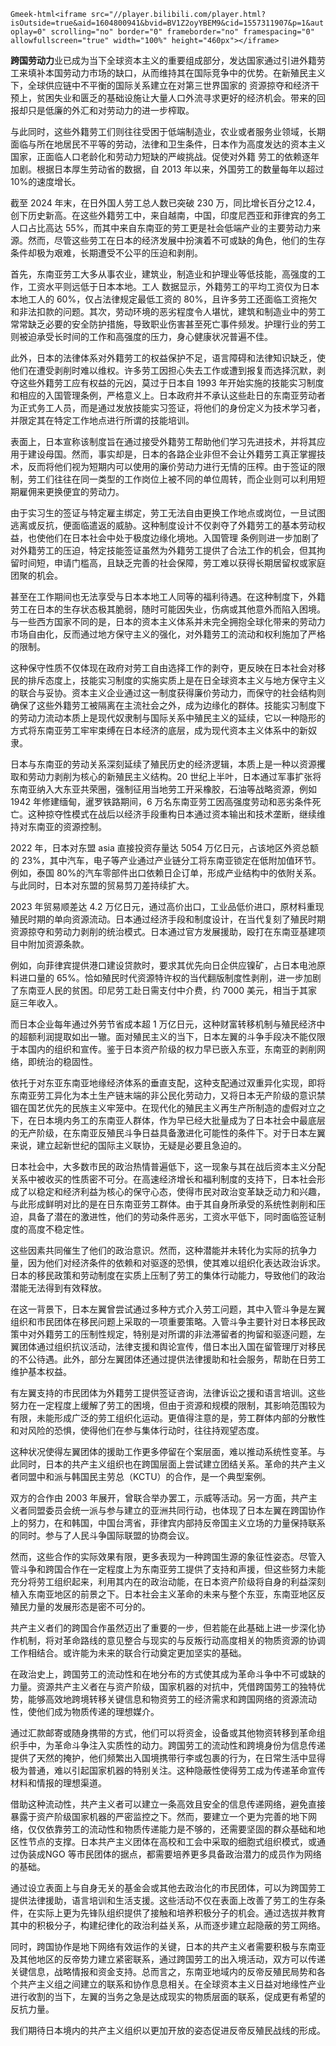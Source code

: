 `Gmeek-html<iframe src="//player.bilibili.com/player.html?isOutside=true&aid=1604800941&bvid=BV1Z2oyYBEM9&cid=1557311907&p=1&autoplay=0" scrolling="no" border="0" frameborder="no" framespacing="0" allowfullscreen="true" width="100%" height="460px"></iframe>`



**跨国劳动力**业已成为当下全球资本主义的重要组成部分，发达国家通过引进外籍劳工来填补本国劳动力市场的缺口，从而维持其在国际竞争中的优势。在新殖民主义下，全球供应链中不平衡的国际关系建立在对第三世界国家的
资源掠夺和经济干预上，贫困失业和匮乏的基础设施让大量人口外流寻求更好的经济机会。带来的回报却只是低廉的外汇和对劳动力的进一步榨取。

与此同时，这些外籍劳工们则往往受困于低端制造业，农业或者服务业领域，长期面临与所在地居民不平等的劳动，法律和卫生条件，日本作为高度发达的资本主义国家，正面临人口老龄化和劳动力短缺的严峻挑战。促使对外籍
劳工的依赖逐年加剧。根据日本厚生劳动省的数据，自 2013 年以来，外国劳工的数量每年以超过 10%的速度增长。

截至 2024 年末，在日外国人劳工总人数已突破 230 万，同比增长百分之12.4，创下历史新高。在这些外籍劳工中，来自越南，中国，印度尼西亚和菲律宾的务工人口占比高达 55%，而其中来自东南亚的劳工更是社会低端产业的主要劳动力来源。然而，尽管这些劳工在日本的经济发展中扮演着不可或缺的角色，他们的生存条件却极为艰难，长期遭受不公平的压迫和剥削。

首先，东南亚劳工大多从事农业，建筑业，制造业和护理业等低技能，高强度的工作，工资水平则远低于日本本地。工人 数据显示，外籍劳工的平均工资仅为日本本地工人的 60%，仅占法律规定最低工资的 80%，且许多劳工还面临工资拖欠和非法扣款的问题。其次，劳动环境的恶劣程度令人堪忧，建筑和制造业中的劳工常常缺乏必要的安全防护措施，导致职业伤害甚至死亡事件频发。护理行业的劳工则被迫承受长时间的工作和高强度的压力，身心健康状况普遍不佳。

此外，日本的法律体系对外籍劳工的权益保护不足，语言障碍和法律知识缺乏，使他们在遭受剥削时难以维权。许多劳工因担心失去工作或遭到报复而选择沉默，剥夺这些外籍劳工应有权益的元凶，莫过于日本自 1993 年开始实施的技能实习制度和相应的入国管理条例，严格意义上。日本政府并不承认这些赴日的东南亚劳动者为正式务工人员，而是通过发放技能实习签证，将他们的身份定义为技术学习者，并限定其在特定工作地点进行所谓的技能培训。

表面上，日本宣称该制度旨在通过接受外籍劳工帮助他们学习先进技术，并将其应用于建设母国。然而，事实却是，日本的各路企业非但不会让外籍劳工真正掌握技术，反而将他们视为短期内可以使用的廉价劳动力进行无情的压榨。由于签证的限制，劳工们往往在同一类型的工作岗位上被不同的单位周转，而企业则可以利用短期雇佣来更换便宜的劳动力。

由于实习生的签证与特定雇主绑定，劳工无法自由更换工作地点或岗位，一旦试图逃离或反抗，便面临遣返的威胁。这种制度设计不仅剥夺了外籍劳工的基本劳动权益，也使他们在日本社会中处于极度边缘化境地。入国管理
条例则进一步加剧了对外籍劳工的压迫，特定技能签证虽然为外籍劳工提供了合法工作的机会，但其拘留时间短，申请门槛高，且缺乏完善的社会保障，劳工难以获得长期居留权或家庭团聚的机会。

甚至在工作期间也无法享受与日本本地工人同等的福利待遇。在这种制度下，外籍劳工在日本的生存状态极其脆弱，随时可能因失业，伤病或其他意外而陷入困境。与一些西方国家不同的是，日本的资本主义体系并未完全拥抱全球化带来的劳动力市场自由化，反而通过地方保守主义的强化，对外籍劳工的流动和权利施加了严格的限制。

这种保守性质不仅体现在政府对劳工自由选择工作的剥夺，更反映在日本社会对移民的排斥态度上，技能实习制度的实施实质上是在日全球资本主义与地方保守主义的联合与妥协。资本主义企业通过这一制度获得廉价劳动力，而保守的社会结构则确保了这些外籍劳工被隔离在主流社会之外，成为边缘化的群体。技能实习制度下的劳动力流动本质上是现代奴隶制与国际关系中殖民主义的延续，它以一种隐形的方式将东南亚劳工牢牢束缚在日本经济的底层，成为现代资本主义体系中的新奴隶。

日本与东南亚的劳动关系深刻延续了殖民历史的经济逻辑，本质上是一种以资源攫取和劳动力剥削为核心的新殖民主义结构。20 世纪上半叶，日本通过军事扩张将东南亚纳入大东亚共荣圈，强制征用当地劳工开采橡胶，石油等战略资源，例如 1942 年修建缅甸，暹罗铁路期间，6 万名东南亚劳工因高强度劳动和恶劣条件死亡。这种掠夺性模式在战后以经济手段重构日本通过资本输出和技术垄断，继续维持对东南亚的资源控制。

2022 年，日本对东盟 asia 直接投资存量达 5054 万亿日元，占该地区外资总额的 23%，其中汽车，电子等产业通过产业链分工将东南亚锁定在低附加值环节。例如，泰国 80%的汽车零部件出口依赖日企订单，形成产业结构中的依附关系。与此同时，日本对东盟的贸易剪刀差持续扩大。

2023 年贸易顺差达 4.2 万亿日元，通过高价出口，工业品低价进口，原材料重现殖民时期的单向资源流动。日本通过经济手段和制度设计，在当代复刻了殖民时期资源掠夺和劳动力剥削的统治模式。日本通过官方发展援助，殴打在东南亚基建项目中附加资源条款。

例如，向菲律宾提供港口建设贷款时，要求其优先向日企供应镍矿，占日本电池原料进口量的 65%。恰如殖民时代资源特许权的当代翻版制度性剥削，进一步加剧了东南亚人民的贫困。印尼劳工赴日需支付中介费，约 7000 美元，相当于其家庭三年收入。

而日本企业每年通过外劳节省成本超 1 万亿日元，这种财富转移机制与殖民经济中的超额利润提取如出一辙。面对殖民主义的当下，日本左翼的斗争手段决不能仅限于本国内的组织和宣传。鉴于日本资产阶级的权力早已嵌入东亚，东南亚的剥削网络，即统治的稳固性。

依托于对东亚东南亚地缘经济体系的垂直支配，这种支配通过双重异化实现，即将东南亚劳工异化为本土生产链末端的非公民化劳动力，又将日本无产阶级的意识禁锢在国艺优先的民族主义牢笼中。在现代化的殖民主义再生产所制造的虚假对立之下，在日本境内务工的东南亚人群体，作为早已经大批量成为了日本社会中最底层的无产阶级，在东南亚反殖民斗争日益具备激进化可能性的条件下。对于日本左翼来说，建立起新世纪的国际主义联协，无疑是必要且急迫的。

日本社会中，大多数市民的政治热情普遍低下，这一现象与其在战后资本主义分配关系中被收买的性质密不可分。在高速经济增长和福利制度的支持下，日本社会形成了以稳定和经济利益为核心的保守心态，使得市民对政治变革缺乏动力和兴趣，与此形成鲜明对比的是在日东南亚劳工群体。由于其自身所承受的系统性剥削和压迫，具备了潜在的激进性，他们的劳动条件恶劣，工资水平低下，同时面临签证制度的高度不稳定性。

这些因素共同催生了他们的政治意识。然而，这种潜能并未转化为实际的抗争力量，因为他们对经济条件的依赖和对驱逐的恐惧，使其难以组织化表达政治诉求。日本的移民政策和劳动制度在实质上压制了劳工的集体行动能力，导致他们的政治潜能无法得到有效释放。

在这一背景下，日本左翼曾尝试通过多种方式介入劳工问题，其中入管斗争是左翼组织和市民团体在移民问题上采取的一项重要策略。入管斗争主要针对日本移民政策中对外籍劳工的压制性规定，特别是对所谓的非法滞留者的拘留和驱逐问题，左翼团体通过组织抗议活动，法律支援和舆论宣传，借日本出入国在留管理厅对移民的不公待遇。此外，部分左翼团体还通过提供法律援助和社会服务，帮助在日劳工维护基本权益。

有左翼支持的市民团体为外籍劳工提供签证咨询，法律诉讼之援和语言培训。这些努力在一定程度上缓解了劳工的困境，但由于资源和规模的限制，其影响范围较为有限，未能形成广泛的劳工组织化运动。更值得注意的是，劳工群体内部的分散性和对风险的恐惧，使得他们在参与集体行动时，往往持观望态度。

这种状况使得左翼团体的援助工作更多停留在个案层面，难以推动系统性变革。与此同时，日本的共产主义组织也在跨国层面上尝试建立团结关系。革命的共产主义者同盟中和派与韩国民主劳总（KCTU）的合作，是一个典型案例。

双方的合作由 2003 年展开，曾联合举办罢工，示威等活动。另一方面，共产主义者同盟委员会统一派与参与建立的亚洲共同行动，也体现了日本左翼在跨国协作上的努力，在和韩国，中国台湾省，菲律宾内部持反帝国主义立场的力量保持联系的同时。参与了人民斗争国际联盟的协商会议。

然而，这些合作的实际效果有限，更多表现为一种跨国生源的象征性姿态。尽管入管斗争和跨国合作在一定程度上为东南亚劳工提供了支持和声援，但这些努力未能充分将劳工组织起来，利用其内在的政治动能，在日本资产阶级将自身的利益深刻植入东南亚地区的前景之下。日本社会主义革命的未来与整个东亚，东南亚地区反殖民力量的发展形态是密不可分的。

共产主义者们的跨国合作虽然迈出了重要的一步，但若能在此基础上进一步深化协作机制，将对革命路线的意见整合与现实的与反叛行动高度相关的物质资源的协调工作相结合。或许能为未来的联合行动奠定更加坚实的基础。

在政治史上，跨国劳工的流动性和在地分布的方式使其成为革命斗争中不可或缺的力量。资源共产主义者在与资产阶级，国家机器的对抗中，凭借跨国劳工的独特优势，能够高效地跨境转移关键信息和物资劳工的经济需求和跨国网络的资源流动性，使他们成为物质传递的理想媒介。

通过汇款邮寄或随身携带的方式，他们可以将资金，设备或其他物资转移到革命组织手中，为革命斗争注入实质性的动力。跨国劳工的流动性和跨境身份为信息传递提供了天然的掩护，他们频繁出入国境携带行李或包裹的行为，在日常生活中显得极为普通，难以引起国家机器的特别关注。这种隐蔽性使得劳工成为传递革命宣传材料和情报的理想渠道。

借助这种流动性，共产主义者可以建立一条高效且安全的信息传递网络，避免直接暴露于资产阶级国家机器的严密监控之下。然而，要建立一个更为完善的地下网络，仅仅依靠劳工的流动性和物质传递能力是不够的，还需要坚固的群众基础和地区性节点的支撑。日本共产主义团体在高校和工会中采取的细胞式组织模式，或通过伪装成NGO 等市民团体的据点，都需要培养更多具备政治潜力的成员作为网络的基础。

通过设立表面上与自身无关的基金会或其他去政治化的市民团体，可以为跨国劳工提供法律援助，语言培训和生活支援。这些活动不仅在表面上改善了劳工的生存条件，在实际上更为先锋队组织提供了接触和培养积极分子的机会。通过选拔并教育其中的积极分子，构建纪律化的政治利益关系，从而逐步建立起隐蔽的劳工网络。

同时，跨国协作是地下网络有效运作的关键，日本的共产主义者需要积极与东南亚及其他地区的反帝势力建立紧密联系，通过跨国劳工的出入境活动，双方可以传递关键信息，战略情报和资金支持。总而言之，东南亚地域内的反帝反殖民局势和各个共产主义组之间建立的联系和协作息息相关。在全球资本主义日益对地缘性产业进行收割的当下，左翼的当务之急是达成现实的物质层面的联系，促成更有希望的反抗力量。

我们期待日本境内的共产主义组织以更加开放的姿态促进反帝反殖民战线的形成。
